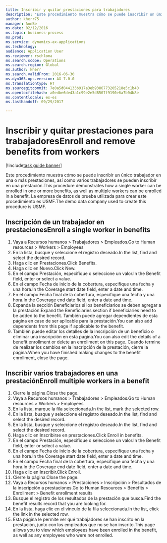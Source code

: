 ```yaml
--- 
title: Inscribir y quitar prestaciones para trabajadores
description: "Este procedimiento muestra cómo se puede inscribir un único trabajador en una o más prestaciones, así como varios trabajadores se pueden inscribir en una prestación."
author: kherr75
manager: AnnBe
ms.date: 02/12/2016
ms.topic: business-process
ms.prod: 
ms.service: dynamics-ax-applications
ms.technology: 
audience: Application User
ms.reviewer: rschloma
ms.search.scope: Operations
ms.search.region: Global
ms.author: kherr
ms.search.validFrom: 2016-06-30
ms.dyn365.ops.version: AX 7.0.0
ms.translationtype: HT
ms.sourcegitcommit: 7e0a5d044133b917a3eb9386773205218e5c1b40
ms.openlocfilehash: a0edbe6de43a1c99e2e5d8507f9190e6a7b04b8e
ms.contentlocale: es-es
ms.lasthandoff: 09/29/2017

---
```

# <a name="enroll-and-remove-benefits-from-workers"></a><span data-ttu-id="ee326-103">Inscribir y quitar prestaciones para trabajadores</span><span class="sxs-lookup"><span data-stu-id="ee326-103">Enroll and remove benefits from workers</span></span>

[!include[task guide banner](../../includes/task-guide-banner.md)]

<span data-ttu-id="ee326-104">Este procedimiento muestra cómo se puede inscribir un único trabajador en una o más prestaciones, así como varios trabajadores se pueden inscribir en una prestación.</span><span class="sxs-lookup"><span data-stu-id="ee326-104">This procedure demonstrates how a single worker can be enrolled in one or more benefits, as well as multiple workers can be enrolled in a benefit.</span></span> <span data-ttu-id="ee326-105">La empresa de datos de prueba utilizada para crear este procedimiento es USMF.</span><span class="sxs-lookup"><span data-stu-id="ee326-105">The demo data company used to create this procedure is USMF.</span></span>


## <a name="enroll-a-single-worker-in-benefits"></a><span data-ttu-id="ee326-106">Inscripción de un trabajador en prestaciones</span><span class="sxs-lookup"><span data-stu-id="ee326-106">Enroll a single worker in benefits</span></span>
1. <span data-ttu-id="ee326-107">Vaya a Recursos humanos > Trabajadores > Empleados.</span><span class="sxs-lookup"><span data-stu-id="ee326-107">Go to Human resources > Workers > Employees</span></span>
2. <span data-ttu-id="ee326-108">En la lista, busque y seleccione el registro deseado.</span><span class="sxs-lookup"><span data-stu-id="ee326-108">In the list, find and select the desired record.</span></span>
3. <span data-ttu-id="ee326-109">Haga clic en Prestaciones.</span><span class="sxs-lookup"><span data-stu-id="ee326-109">Click Benefits.</span></span>
4. <span data-ttu-id="ee326-110">Haga clic en Nuevo.</span><span class="sxs-lookup"><span data-stu-id="ee326-110">Click New.</span></span>
5. <span data-ttu-id="ee326-111">En el campo Prestación, especifique o seleccione un valor.</span><span class="sxs-lookup"><span data-stu-id="ee326-111">In the Benefit field, enter or select a value.</span></span>
6. <span data-ttu-id="ee326-112">En el campo Fecha de inicio de la cobertura, especifique una fecha y una hora.</span><span class="sxs-lookup"><span data-stu-id="ee326-112">In the Coverage start date field, enter a date and time.</span></span>
7. <span data-ttu-id="ee326-113">En el campo Fecha final de la cobertura, especifique una fecha y una hora.</span><span class="sxs-lookup"><span data-stu-id="ee326-113">In the Coverage end date field, enter a date and time.</span></span>
8. <span data-ttu-id="ee326-114">Expanda la sección Beneficiarios si los beneficiarios se deben agregar a la prestación.</span><span class="sxs-lookup"><span data-stu-id="ee326-114">Expand the Beneficiaries section if beneficiaries need to be added to the benefit.</span></span> <span data-ttu-id="ee326-115">También puede agregar dependientes de esta página en caso de ser aplicable para la prestación.</span><span class="sxs-lookup"><span data-stu-id="ee326-115">You can also add dependents from this page if applicable to the benefit.</span></span>
9. <span data-ttu-id="ee326-116">También puede editar los detalles de la inscripción de un beneficio o eliminar una inscripción en esta página.</span><span class="sxs-lookup"><span data-stu-id="ee326-116">You can also edit the details of a benefit enrollment or delete an enrollment on this page.</span></span> <span data-ttu-id="ee326-117">Cuando termine de realizar los cambios en la inscripción de la prestación, cierre la página.</span><span class="sxs-lookup"><span data-stu-id="ee326-117">When you have finished making changes to the benefit enrollment, close the page.</span></span>

## <a name="enroll-multiple-workers-in-a-benefit"></a><span data-ttu-id="ee326-118">Inscribir varios trabajadores en una prestación</span><span class="sxs-lookup"><span data-stu-id="ee326-118">Enroll multiple workers in a benefit</span></span>
1. <span data-ttu-id="ee326-119">Cierre la página.</span><span class="sxs-lookup"><span data-stu-id="ee326-119">Close the page.</span></span>
2. <span data-ttu-id="ee326-120">Vaya a Recursos humanos > Trabajadores > Empleados.</span><span class="sxs-lookup"><span data-stu-id="ee326-120">Go to Human resources > Workers > Employees</span></span>
3. <span data-ttu-id="ee326-121">En la lista, marque la fila seleccionada.</span><span class="sxs-lookup"><span data-stu-id="ee326-121">In the list, mark the selected row.</span></span>
4. <span data-ttu-id="ee326-122">En la lista, busque y seleccione el registro deseado.</span><span class="sxs-lookup"><span data-stu-id="ee326-122">In the list, find and select the desired record.</span></span>
5. <span data-ttu-id="ee326-123">En la lista, busque y seleccione el registro deseado.</span><span class="sxs-lookup"><span data-stu-id="ee326-123">In the list, find and select the desired record.</span></span>
6. <span data-ttu-id="ee326-124">Haga clic en Inscribirse en prestaciones.</span><span class="sxs-lookup"><span data-stu-id="ee326-124">Click Enroll in benefits.</span></span>
7. <span data-ttu-id="ee326-125">En el campo Prestación, especifique o seleccione un valor.</span><span class="sxs-lookup"><span data-stu-id="ee326-125">In the Benefit field, enter or select a value.</span></span>
8. <span data-ttu-id="ee326-126">En el campo Fecha de inicio de la cobertura, especifique una fecha y una hora.</span><span class="sxs-lookup"><span data-stu-id="ee326-126">In the Coverage start date field, enter a date and time.</span></span>
9. <span data-ttu-id="ee326-127">En el campo Fecha final de la cobertura, especifique una fecha y una hora.</span><span class="sxs-lookup"><span data-stu-id="ee326-127">In the Coverage end date field, enter a date and time.</span></span>
10. <span data-ttu-id="ee326-128">Haga clic en Inscribir.</span><span class="sxs-lookup"><span data-stu-id="ee326-128">Click Enroll.</span></span>
11. <span data-ttu-id="ee326-129">Cierre la página.</span><span class="sxs-lookup"><span data-stu-id="ee326-129">Close the page.</span></span>
12. <span data-ttu-id="ee326-130">Vaya a Recursos humanos > Prestaciones > Inscripción > Resultados de la inscripción a prestaciones.</span><span class="sxs-lookup"><span data-stu-id="ee326-130">Go to Human Resources > Benefits > Enrollment > Benefit enrollment results</span></span>
13. <span data-ttu-id="ee326-131">Busque el registro de los resultados de la prestación que busca.</span><span class="sxs-lookup"><span data-stu-id="ee326-131">Find the benefit results record that you are looking for.</span></span>
14. <span data-ttu-id="ee326-132">En la lista, haga clic en el vínculo de la fila seleccionada.</span><span class="sxs-lookup"><span data-stu-id="ee326-132">In the list, click the link in the selected row.</span></span>
15. <span data-ttu-id="ee326-133">Esta página le permite ver qué trabajadores se han inscrito en la prestación, junto con los empleados que no se han inscrito.</span><span class="sxs-lookup"><span data-stu-id="ee326-133">This page allows you to view which employees have been enrolled in the benefit, as well as any employees who were not enrolled.</span></span>


